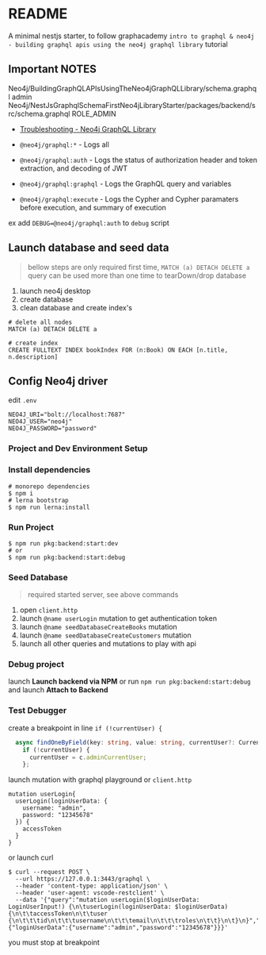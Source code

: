 # README

A minimal nestjs starter, to follow graphacademy `intro to graphql & neo4j - building graphql apis using the neo4j graphql library` tutorial

## Important NOTES

Neo4j/BuildingGraphQLAPIsUsingTheNeo4jGraphQLLibrary/schema.graphql
    admin
Neo4j/NestJsGraphqlSchemaFirstNeo4jLibraryStarter/packages/backend/src/schema.graphql
    ROLE_ADMIN

- [Troubleshooting - Neo4j GraphQL Library](https://neo4j.com/docs/graphql-manual/current/troubleshooting/)

- `@neo4j/graphql:*` - Logs all
- `@neo4j/graphql:auth` - Logs the status of authorization header and token extraction, and decoding of JWT
- `@neo4j/graphql:graphql` - Logs the GraphQL query and variables
- `@neo4j/graphql:execute` - Logs the Cypher and Cypher paramaters before execution, and summary of execution

ex add `DEBUG=@neo4j/graphql:auth` to `debug` script

## Launch database and seed data

> bellow steps are only required first time, `MATCH (a) DETACH DELETE a` query can be used more than one time to tearDown/drop database

1. launch neo4j desktop
2. create database
3. clean database and create index's

```cypher
# delete all nodes
MATCH (a) DETACH DELETE a

# create index
CREATE FULLTEXT INDEX bookIndex FOR (n:Book) ON EACH [n.title, n.description]
```

## Config Neo4j driver

edit `.env`

```shell
NEO4J_URI="bolt://localhost:7687"
NEO4J_USER="neo4j"
NEO4J_PASSWORD="password"
```

### Project and Dev Environment Setup

### Install dependencies

```shell
# monorepo dependencies
$ npm i
# lerna bootstrap
$ npm run lerna:install
```

### Run Project

```shell
$ npm run pkg:backend:start:dev
# or
$ npm run pkg:backend:start:debug
```

### Seed Database

> required started server, see above commands

1. open `client.http`
2. launch `@name userLogin` mutation to get authentication token
3. launch `@name seedDatabaseCreateBooks` mutation
4. launch `@name seedDatabaseCreateCustomers` mutation
5. launch all other queries and mutations to play with api

### Debug project

launch **Launch backend via NPM** or 
run `npm run pkg:backend:start:debug` and launch **Attach to Backend**

### Test Debugger

create a breakpoint in line `if (!currentUser) {`

```typescript
  async findOneByField(key: string, value: string, currentUser?: CurrentUserPayload): Promise<AuthUser> {
    if (!currentUser) {
      currentUser = c.adminCurrentUser;
    };
```

launch mutation with graphql playground or `client.http`

```gql
mutation userLogin{
  userLogin(loginUserData: {
    username: "admin",
    password: "12345678"
  }) {
    accessToken
  }
}
```

or launch curl

```shell
$ curl --request POST \
  --url https://127.0.0.1:3443/graphql \
  --header 'content-type: application/json' \
  --header 'user-agent: vscode-restclient' \
  --data '{"query":"mutation userLogin($loginUserData: LoginUserInput!) {\n\tuserLogin(loginUserData: $loginUserData) {\n\t\taccessToken\n\t\tuser {\n\t\t\tid\n\t\t\tusername\n\t\t\temail\n\t\t\troles\n\t\t}\n\t}\n}","variables":{"loginUserData":{"username":"admin","password":"12345678"}}}'
```

you must stop at breakpoint
